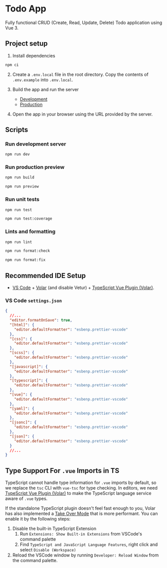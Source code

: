 # Todo App

Fully functional CRUD (Create, Read, Update, Delete) Todo application
using Vue 3.

## Project setup

1. Install dependencies

```bash
npm ci
```

2. Create a `.env.local` file in the root directory. Copy the contents of `.env.example` into `.env.local`.

3. Build the app and run the server

   - [Development](#run-development-server)
   - [Production](#run-production-preview)

4. Open the app in your browser using the URL provided by the server.

## Scripts

### Run development server

```bash
npm run dev
```

### Run production preview

```bash
npm run build
```

```bash
npm run preview
```

### Run unit tests

```bash
npm run test
```

```bash
npm run test:coverage
```

### Lints and formatting

```bash
npm run lint
```

```bash
npm run format:check
```

```bash
npm run format:fix
```

## Recommended IDE Setup

- [VS Code](https://code.visualstudio.com/) + [Volar](https://marketplace.visualstudio.com/items?itemName=Vue.volar) (and disable Vetur) + [TypeScript Vue Plugin (Volar)](https://marketplace.visualstudio.com/items?itemName=Vue.vscode-typescript-vue-plugin).

### VS Code `settings.json`

```json
{
  //...
  "editor.formatOnSave": true,
  "[html]": {
    "editor.defaultFormatter": "esbenp.prettier-vscode"
  },
  "[css]": {
    "editor.defaultFormatter": "esbenp.prettier-vscode"
  },
  "[scss]": {
    "editor.defaultFormatter": "esbenp.prettier-vscode"
  },
  "[javascript]": {
    "editor.defaultFormatter": "esbenp.prettier-vscode"
  },
  "[typescript]": {
    "editor.defaultFormatter": "esbenp.prettier-vscode"
  },
  "[vue]": {
    "editor.defaultFormatter": "esbenp.prettier-vscode"
  },
  "[yaml]": {
    "editor.defaultFormatter": "esbenp.prettier-vscode"
  },
  "[jsonc]": {
    "editor.defaultFormatter": "esbenp.prettier-vscode"
  },
  "[json]": {
    "editor.defaultFormatter": "esbenp.prettier-vscode"
  }
  //...
}
```

## Type Support For `.vue` Imports in TS

TypeScript cannot handle type information for `.vue` imports by default, so we replace the `tsc` CLI with `vue-tsc` for type checking. In editors, we need [TypeScript Vue Plugin (Volar)](https://marketplace.visualstudio.com/items?itemName=Vue.vscode-typescript-vue-plugin) to make the TypeScript language service aware of `.vue` types.

If the standalone TypeScript plugin doesn't feel fast enough to you, Volar has also implemented a [Take Over Mode](https://github.com/johnsoncodehk/volar/discussions/471#discussioncomment-1361669) that is more performant. You can enable it by the following steps:

1. Disable the built-in TypeScript Extension
   1. Run `Extensions: Show Built-in Extensions` from VSCode's command palette
   2. Find `TypeScript and JavaScript Language Features`, right click and select `Disable (Workspace)`
2. Reload the VSCode window by running `Developer: Reload Window` from the command palette.
